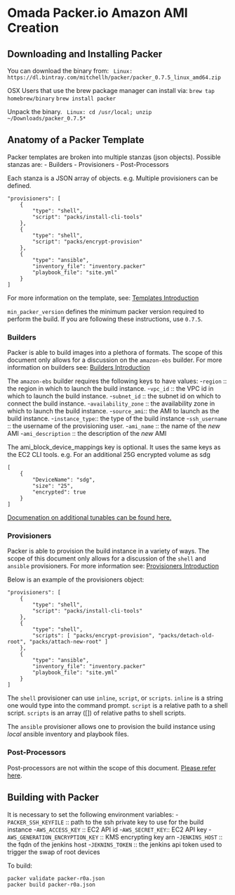 # Omada Packer.io Amazon AMI Creation

## Downloading and Installing Packer

You can download the binary from:
` Linux: https://dl.bintray.com/mitchellh/packer/packer_0.7.5_linux_amd64.zip`

OSX Users that use the brew package manager can install via:
`brew tap homebrew/binary`
`brew install packer`

Unpack the binary.
` Linux: cd /usr/local; unzip ~/Downloads/packer_0.7.5*`

## Anatomy of a Packer Template

Packer templates are broken into multiple stanzas (json objects). Possible stanzas are:
    - Builders
    - Provisioners
    - Post-Processors

Each stanza is a JSON array of objects.
e.g. Multiple provisioners can be defined.
```
"provisioners": [
    {
        "type": "shell",
        "script": "packs/install-cli-tools"
    },
    {
        "type": "shell",
        "script": "packs/encrypt-provision"
    },
    {
        "type": "ansible",
        "inventory_file": "inventory.packer"
        "playbook_file": "site.yml"
    }
]
```

For more information on the template, see: [Templates Introduction](http://packer.io/docs/templates/introduction.html)

`min_packer_version` defines the minimum packer version required to perform the build. If you are following these instructions, use `0.7.5`.

### Builders

Packer is able to build images into a plethora of formats. The scope of this document only allows for a discussion on the `amazon-ebs` builder. For more information on builders see: [Builders Introduction](http://packer.io/docs/templates/builders.html)

The `amazon-ebs` builder requires the following keys to have values:
-`region` :: the region in which to launch the build instance.
-`vpc_id` :: the VPC id in which to launch the build instance.
-`subnet_id` :: the subnet id on which to connect the build instance.
-`availability_zone` :: the availability zone in which to launch the build instance.
-`source_ami`:: the AMI to launch as the build instance.
-`instance_type`:: the type of the build instance
-`ssh_username` :: the username of the provisioning user.
-`ami_name` :: the name of the *new* AMI
-`ami_description` :: the description of the *new* AMI

The ami_block_device_mappings key is optional. It uses the same keys as the EC2 CLI tools.
e.g. For an additional 25G encrypted volume as sdg
```
[
    {
        "DeviceName": "sdg",
        "size": "25",
        "encrypted": true
    }
]
```

[Documenation on additional tunables can be found here.](http://packer.io/docs/builders/amazon.html)

### Provisioners

Packer is able to provision the build instance in a variety of ways. The scope of this document only allows for a discussion of the `shell` and `ansible` provisioners. For more information see: [Provisioners Introduction](http://packer.io/docs/templates/provisioners.html)

Below is an example of the provisioners object:
```
"provisioners": [
    {
        "type": "shell",
        "script": "packs/install-cli-tools"
    },
    {
        "type": "shell",
        "scripts": [ "packs/encrypt-provision", "packs/detach-old-root", "packs/attach-new-root" ]
    },
    {
        "type": "ansible",
        "inventory_file": "inventory.packer"
        "playbook_file": "site.yml"
    }
]
```

The `shell` provisioner can use `inline`, `script`, or `scripts`. `inline` is a string one would type into the command prompt. `script` is a relative path to a shell script. `scripts` is an array ([]) of relative paths to shell scripts.

The `ansible` provisioner allows one to provision the build instance using *local* ansible inventory and playbook files.

### Post-Processors

Post-processors are not within the scope of this document. [Please refer here](http://packer.io/docs/templates/post-processors.html).

## Building with Packer

It is necessary to set the following environment variables:
-`PACKER_SSH_KEYFILE` :: path to the ssh private key to use for the build instance
-`AWS_ACCESS_KEY` :: EC2 API id
-`AWS_SECRET_KEY`:: EC2 API key
-`AWS_GENERATION_ENCRYPTION_KEY` :: KMS encrypting key arn
-`JENKINS_HOST` :: the fqdn of the jenkins host
-`JEKNINS_TOKEN` :: the jenkins api token used to trigger the swap of root devices

To build:
```
packer validate packer-r0a.json
packer build packer-r0a.json
```
